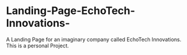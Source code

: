 # Landing-Page-EchoTech-Innovations-
A Landing Page for an imaginary company called EchoTech Innovations. This is a personal Project.
